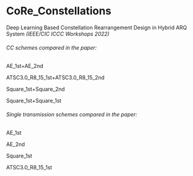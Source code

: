 # CoRe_Constellations
Deep Learning Based Constellation Rearrangement Design in Hybrid ARQ System *(IEEE/CIC ICCC Workshops 2022)*

###### CC schemes compared in the paper:

AE_1st+AE_2nd

ATSC3.0_R8_15_1st+ATSC3.0_R8_15_2nd

Square_1st+Square_2nd

Square_1st+Square_1st

###### Single transmission schemes compared in the paper:

AE_1st

AE_2nd

Square_1st

ATSC3.0_R8_15_1st
